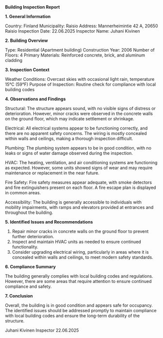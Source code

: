  **Building Inspection Report**

**1. General Information**

Country: Finland
Municipality: Raisio
Address: Mannerheimintie 42 A, 20650 Raisio
Inspection Date: 22.06.2025
Inspector Name: Juhani Kivinen

**2. Building Overview**

Type: Residential (Apartment building)
Construction Year: 2006
Number of Floors: 4
Primary Materials: Reinforced concrete, brick, and aluminum cladding

**3. Inspection Context**

Weather Conditions: Overcast skies with occasional light rain, temperature 15°C (59°F)
Purpose of Inspection: Routine check for compliance with local building codes

**4. Observations and Findings**

Structural: The structure appears sound, with no visible signs of distress or deterioration. However, minor cracks were observed in the concrete walls on the ground floor, which may indicate settlement or shrinkage.

Electrical: All electrical systems appear to be functioning correctly, and there are no apparent safety concerns. The wiring is mostly concealed within walls and ceilings, making a thorough inspection difficult.

Plumbing: The plumbing system appears to be in good condition, with no leaks or signs of water damage observed during the inspection.

HVAC: The heating, ventilation, and air conditioning systems are functioning as expected. However, some units showed signs of wear and may require maintenance or replacement in the near future.

Fire Safety: Fire safety measures appear adequate, with smoke detectors and fire extinguishers present on each floor. A fire escape plan is displayed in common areas.

Accessibility: The building is generally accessible to individuals with mobility impairments, with ramps and elevators provided at entrances and throughout the building.

**5. Identified Issues and Recommendations**

1. Repair minor cracks in concrete walls on the ground floor to prevent further deterioration.
2. Inspect and maintain HVAC units as needed to ensure continued functionality.
3. Consider upgrading electrical wiring, particularly in areas where it is concealed within walls and ceilings, to meet modern safety standards.

**6. Compliance Summary**

The building generally complies with local building codes and regulations. However, there are some areas that require attention to ensure continued compliance and safety.

**7. Conclusion**

Overall, the building is in good condition and appears safe for occupancy. The identified issues should be addressed promptly to maintain compliance with local building codes and ensure the long-term durability of the structure.

Juhani Kivinen
Inspector
22.06.2025